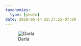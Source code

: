 ```yaml
---
taxonomies:
  type: [photo]
date: 2018-05-14 20:37:52-07:00
---
```

<figure>
  <img src="/media/images/photos/2018/05/darla.jpg" title="Darla"/>
  <figcaption>Darla</figcaption>
</figure>
